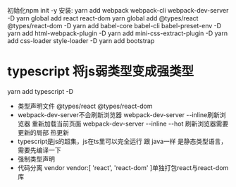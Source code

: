 初始化npm init -y
安装:
yarn add webpack webpack-cli webpack-dev-server -D
yarn global add react react-dom
yarn global add @types/react  @types/react-dom -D
yarn add babel-core babel-cli babel-preset-env -D
yarn add html-webpack-plugin -D
yarn add mini-css-extract-plugin -D
yarn add css-loader style-loader -D
yarn add bootstrap

# typescript 将js弱类型变成强类型
yarn add typescript -D
- 类型声明文件 @types/react @types/react-dom
- webpack-dev-server不会刷新浏览器
    webpack-dev-server --inline刷新浏览器 重新加载当前页面
    webpack-dev-server --inline --hot 刷新浏览器需要更新的局部 热更新
- typescript是js的超集，js在ts里可以完全运行
    跟 java一样 是静态类型语言，需要先编译一下
- 强制类型声明
- 代码分离 vendor
    vendor:[
            'react',
            'react-dom'
           ]单独打包react与react-dom库
